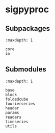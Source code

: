 # sigpyproc

## Subpackages

```{toctree}
:maxdepth: 1

core
io
```

## Submodules

```{toctree}
:maxdepth: 1

base
block
foldedcube
fourierseries
header
params
readers
timeseries
utils
```

